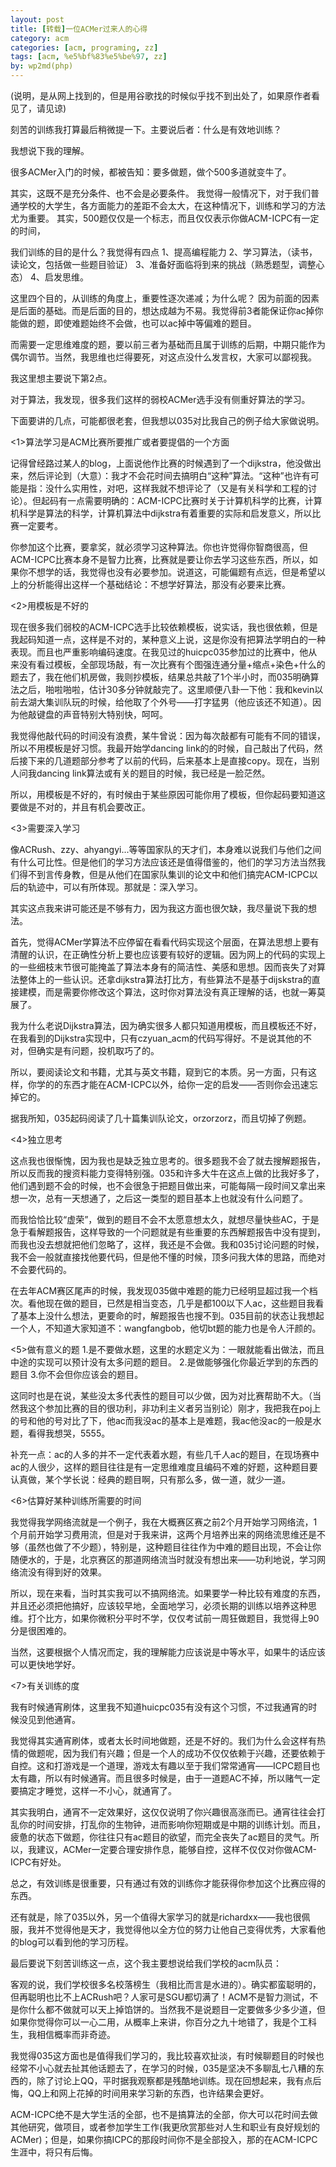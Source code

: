 ```yaml
---
layout: post
title: [转载]一位ACMer过来人的心得
category: acm
categories: [acm, programing, zz]
tags: [acm, %e5%bf%83%e5%be%97, zz]
by: wp2md(php)
---
```


(说明，是从网上找到的，但是用谷歌找的时候似乎找不到出处了，如果原作者看见了，请见谅)

刻苦的训练我打算最后稍微提一下。主要说后者：什么是有效地训练？

我想说下我的理解。

很多ACMer入门的时候，都被告知：要多做题，做个500多道就变牛了。

其实，这既不是充分条件、也不会是必要条件。
我觉得一般情况下，对于我们普通学校的大学生，各方面能力的差距不会太大，在这种情况下，训练和学习的方法尤为重要。
其实，500题仅仅是一个标志，而且仅仅表示你做ACM-ICPC有一定的时间，

我们训练的目的是什么？我觉得有四点
1、提高编程能力
2、学习算法，（读书，读论文，包括做一些题目验证）
3、准备好面临将到来的挑战（熟悉题型，调整心态）
4、启发思维。<!--more-->

这里四个目的，从训练的角度上，重要性逐次递减；为什么呢？
因为前面的因素是后面的基础。而是后面的目的，想达成越为不易。我觉得前3者能保证你ac掉你能做的题，即使难题始终不会做，也可以ac掉中等偏难的题目。

而需要一定思维难度的题，要以前三者为基础而且属于训练的后期，中期只能作为偶尔调节。当然，我思维也烂得要死，对这点没什么发言权，大家可以鄙视我。

我这里想主要说下第2点。

对于算法，我发现，很多我们这样的弱校ACMer选手没有侧重好算法的学习。

下面要讲的几点，可能都很老套，但我想以035对比我自己的例子给大家做说明。

&lt;1&gt;算法学习是ACM比赛所要推广或者要提倡的一个方面

记得曾经路过某人的blog，上面说他作比赛的时候遇到了一个dijkstra，他没做出来，然后评论到（大意）：我才不会花时间去搞明白“这种”算法。“这种”也许有可能是指：没什么实用性，对吧，这样我就不想评论了（又是有关科学和工程的讨论）。但起码有一点需要明确的：ACM-ICPC比赛时关于计算机科学的比赛，计算机科学是算法的科学，计算机算法中dijkstra有着重要的实际和启发意义，所以比赛一定要考。

你参加这个比赛，要拿奖，就必须学习这种算法。你也许觉得你智商很高，但ACM-ICPC比赛本身不是智力比赛，比赛就是要让你去学习这些东西，所以，如果你不想学的话，我觉得也没有必要参加。说道这，可能偏题有点远，但是希望以上的分析能得出这样一个基础结论：不想学好算法，那没有必要来比赛。

&lt;2&gt;用模板是不好的

现在很多我们弱校的ACM-ICPC选手比较依赖模板，说实话，我也很依赖，但是我起码知道一点，这样是不对的，某种意义上说，这是你没有把算法学明白的一种表现。而且也严重影响编码速度。在我见过的huicpc035参加过的比赛中，他从来没有看过模板，全部现场敲，有一次比赛有个图强连通分量+缩点+染色+什么的题去了，我在他们机房做，我则抄模板，结果总共敲了1个半小时，而035明确算法之后，啪啦啪啦，估计30多分钟就敲完了。这里顺便八卦一下他：我和kevin以前去湖大集训队玩的时候，给他取了个外号——打字猛男（他应该还不知道）。因为他敲键盘的声音特别大特别快，呵呵。

我觉得他敲代码的时间没有浪费，某牛曾说：因为每次敲都有可能有不同的错误，所以不用模板是好习惯。我最开始学dancing link的的时候，自己敲出了代码，然后接下来的几道题部分参考了以前的代码，后来基本上是直接copy。现在，当别人问我dancing link算法或有关的题目的时候，我已经是一脸茫然。

所以，用模板是不好的，有时候由于某些原因可能你用了模板，但你起码要知道这要做是不对的，并且有机会要改正。

&lt;3&gt;需要深入学习

像ACRush、zzy、ahyangyi...等等国家队的天才们，本身难以说我们与他们之间有什么可比性。但是他们的学习方法应该还是值得借鉴的，他们的学习方法当然我们得不到言传身教，但是从他们在国家队集训的论文中和他们搞完ACM-ICPC以后的轨迹中，可以有所体现。那就是：深入学习。

其实这点我来讲可能还是不够有力，因为我这方面也很欠缺，我尽量说下我的想法。

首先，觉得ACMer学算法不应停留在看看代码实现这个层面，在算法思想上要有清醒的认识，在正确性分析上要也应该要有较好的逻辑。因为网上的代码的实现上的一些细枝末节很可能掩盖了算法本身有的简洁性、美感和思想。因而丧失了对算法整体上的一些认识。还拿dijkstra算法打比方，有些算法不是基于dijskstra的直接建模，而是需要你修改这个算法，这时你对算法没有真正理解的话，也就一筹莫展了。

我为什么老说Dijkstra算法，因为确实很多人都只知道用模板，而且模板还不好，在我看到的Dijkstra实现中，只有czyuan_acm的代码写得好。不是说其他的不对，但确实是有问题，投机取巧了的。

所以，要阅读论文和书籍，尤其与英文书籍，窥到它的本质。另一方面，只有这样，你学的的东西才能在ACM-ICPC以外，给你一定的启发——否则你会迅速忘掉它的。

据我所知，035起码阅读了几十篇集训队论文，orzorzorz，而且切掉了例题。

&lt;4&gt;独立思考

这点我也很惭愧，因为我也是缺乏独立思考的。很多题我不会了就去搜解题报告，所以反而我的搜资料能力变得特别强。035和许多大牛在这点上做的比我好多了，他们遇到题不会的时候，也不会很急于把题目做出来，可能每隔一段时间又拿出来想一次，总有一天想通了，之后这一类型的题目基本上也就没有什么问题了。

而我恰恰比较“虚荣”，做到的题目不会不太愿意想太久，就想尽量快些AC，于是急于看解题报告，这样导致的一个问题就是有些重要的东西解题报告中没有提到，而我也没去想就把他们忽略了，这样，我还是不会做。我和035讨论问题的时候，我不会一般就直接找他要代码，但是他不懂的时候，顶多问我大体的思路，而绝对不会要代码的。

在去年ACM赛区尾声的时候，我发现035做中难题的能力已经明显超过我一个档次。看他现在做的题目，已然是相当变态，几乎是都100以下人ac，这些题目我看了基本上没什么想法，更要命的时，解题报告也搜不到。035目前的状态让我想起一个人，不知道大家知道不：wangfangbob，他切bt题的能力也是令人汗颜的。

&lt;5&gt;做有意义的题
1.是不要做水题，这里的水题定义为：一眼就能看出做法，而且中途的实现可以预计没有太多问题的题目。
2.是做能够强化你最近学到的东西的题目
3.你不会但你应该会的题目。

这同时也是在说，某些没太多代表性的题目可以少做，因为对比赛帮助不大。（当然我这个参加比赛的目的很功利，非功利主义者另当别论）刚才，我把我在poj上的号和他的号对比了下，他ac而我没ac的基本上是难题，我ac他没ac的一般是水题，看得我想哭，5555。

补充一点：ac的人多的并不一定代表着水题，有些几千人ac的题目，在现场赛中ac的人很少，这样的题目往往是有一定思维难度且编码不难的好题，这种题目要认真做，某个学长说：经典的题目啊，只有那么多，做一道，就少一道。

&lt;6&gt;估算好某种训练所需要的时间

我觉得我学网络流就是一个例子，我在大概赛区赛之前2个月开始学习网络流，1个月前开始学习费用流，但是对于我来讲，这两个月培养出来的网络流思维还是不够（虽然也做了不少题），特别是，这种题目往往作为中难的题目出现，不会让你随便水的，于是，北京赛区的那道网络流当时就没有想出来——功利地说，学习网络流没有得到好的效果。

所以，现在来看，当时其实我可以不搞网络流。如果要学一种比较有难度的东西，并且还必须把他搞好，应该较早地，全面地学习，必须长期的训练以培养这种思维。打个比方，如果你微积分平时不学，仅仅考试前一周狂做题目，我觉得上90分是很困难的。

当然，这要根据个人情况而定，我的理解能力应该说是中等水平，如果牛的话应该可以更快地学好。

&lt;7&gt;有关训练的度

我有时候通宵刷体，这里我不知道huicpc035有没有这个习惯，不过我通宵的时候没见到他通宵。

我觉得其实通宵刷体，或者太长时间地做题，还是不好的。我们为什么会这样有热情的做题呢，因为我们有兴趣；但是一个人的成功不仅仅依赖于兴趣，还要依赖于自控。这和打游戏是一个道理，游戏太有趣以至于我们常常通宵——ICPC题目也太有趣，所以有时候通宵。而且很多时候是，由于一道题AC不掉，所以赌气一定要搞定才睡觉，这样一不小心，就通宵了。

其实我明白，通宵不一定效果好，这仅仅说明了你兴趣很高涨而已。通宵往往会打乱你的时间安排，打乱你的生物钟，进而影响你短期或是中期的训练计划。而且，疲惫的状态下做题，你往往只有ac题目的欲望，而完全丧失了ac题目的灵气。所以，我建议，ACMer一定要合理安排作息，能够自控，这样不仅仅对你做ACM-ICPC有好处。

总之，有效训练是很重要，只有通过有效的训练你才能获得你参加这个比赛应得的东西。

还有就是，除了035以外，另一个值得大家学习的就是richardxx——我也很佩服，我并不觉得他是天才，我觉得他以全方位的努力让他自己变得优秀，大家看他的blog可以看到他的学习历程。

最后要说下刻苦训练这一点，这个我主要想说给我们学校的acm队员：

客观的说，我们学校很多名校落榜生（我相比而言是水进的）。确实都蛮聪明的，但再聪明也比不上ACRush吧？人家可是SGU都切满了！ACM不是智力测试，不是你什么都不做就可以天上掉馅饼的。当然我不是说题目一定要做多少多少道，但如果你觉得你可以一心二用，从概率上来讲，你百分之九十地错了，我是个工科生，我相信概率而非奇迹。

我觉得035这方面也是值得我们学习的，我比较喜欢扯淡，有时候聊题目的时候也经常不小心就去扯其他话题去了，在学习的时候，035是坚决不多聊乱七八糟的东西的，除了讨论上QQ，平时据我观察都是残酷地训练。现在回想起来，我有点后悔，QQ上和网上花掉的时间用来学习新的东西，也许结果会更好。

ACM-ICPC绝不是大学生活的全部，也不是搞算法的全部，你大可以花时间去做其他研究，做项目，或者参加学生工作(我更欣赏那些对人生和职业有良好规划的ACMer)；但是，如果你搞ICPC的那段时间你不是全部投入，那的在ACM-ICPC生涯中，将只有后悔。
